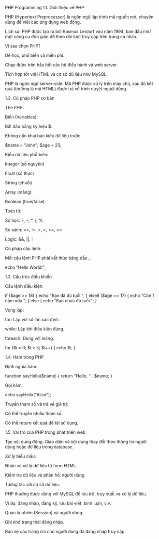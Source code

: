 PHP Programming
1.1. Giới thiệu về PHP

PHP (Hypertext Preprocessor) là ngôn ngữ lập trình mã nguồn mở, chuyên dùng để viết các ứng dụng web động.

Lịch sử: PHP được tạo ra bởi Rasmus Lerdorf vào năm 1994, ban đầu như một công cụ đơn giản để theo dõi lượt truy cập trên trang cá nhân.

Vì sao chọn PHP?

Dễ học, phổ biến và miễn phí.

Chạy được trên hầu hết các hệ điều hành và web server.

Tích hợp tốt với HTML và cơ sở dữ liệu như MySQL.

PHP là ngôn ngữ server-side: Mã PHP được xử lý trên máy chủ, sau đó kết quả (thường là mã HTML) được trả về trình duyệt người dùng.

1.2. Cú pháp PHP cơ bản

Thẻ PHP:

<?php
    // mã PHP viết ở đây
?>


Biến (Variables):

Bắt đầu bằng ký hiệu $.

Không cần khai báo kiểu dữ liệu trước.

$name = "John";
$age = 25;


Kiểu dữ liệu phổ biến:

Integer (số nguyên)

Float (số thực)

String (chuỗi)

Array (mảng)

Boolean (true/false)

Toán tử:

Số học: +, -, *, /, %

So sánh: ==, !=, >, <, >=, <=

Logic: &&, ||, !

Cú pháp câu lệnh:

Mỗi câu lệnh PHP phải kết thúc bằng dấu ;.

echo "Hello World!";

1.3. Cấu trúc điều khiển

Câu lệnh điều kiện:

if ($age >= 18) {
    echo "Bạn đã đủ tuổi.";
} elseif ($age == 17) {
    echo "Còn 1 năm nữa.";
} else {
    echo "Bạn chưa đủ tuổi.";
}


Vòng lặp:

for: Lặp với số lần xác định.

while: Lặp khi điều kiện đúng.

foreach: Dùng với mảng.

for ($i = 0; $i < 5; $i++) {
    echo $i;
}

1.4. Hàm trong PHP

Định nghĩa hàm:

function sayHello($name) {
    return "Hello, " . $name;
}


Gọi hàm:

echo sayHello("Alice");


Truyền tham số và trả về giá trị:

Có thể truyền nhiều tham số.

Có thể return kết quả để tái sử dụng.

1.5. Vai trò của PHP trong phát triển web

Tạo nội dung động: Giao diện và nội dung thay đổi theo thông tin người dùng hoặc dữ liệu trong database.

Xử lý biểu mẫu:

Nhận và xử lý dữ liệu từ form HTML.

Kiểm tra dữ liệu và phản hồi người dùng.

Tương tác với cơ sở dữ liệu:

PHP thường được dùng với MySQL để lưu trữ, truy xuất và xử lý dữ liệu.

Ví dụ: đăng nhập, đăng ký, lưu bài viết, bình luận, v.v.

Quản lý phiên (Session) và người dùng:

Ghi nhớ trạng thái đăng nhập.

Bảo vệ các trang chỉ cho người dùng đã đăng nhập truy cập.
